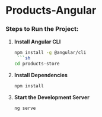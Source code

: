 # Products-Angular
### Steps to Run the Project:

1. **Install Angular CLI**
    ```sh
   npm install -g @angular/cli
     ```sh
    cd products-store
2. **Install Dependencies**
    ```sh
   npm install
   
3. **Start the Development Server**
    ```sh
    ng serve
    
